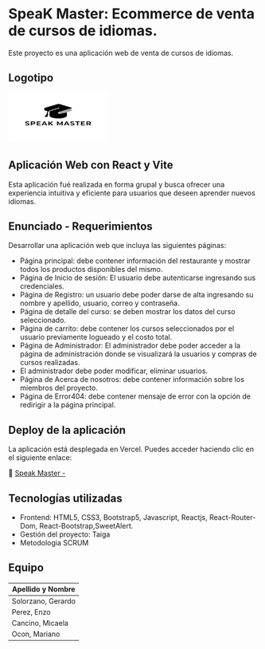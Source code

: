 # SpeaK Master: Ecommerce de venta de cursos de idiomas.

Este proyecto es una aplicación web de venta de cursos de idiomas.

## Logotipo 

<img src="/src/assets/imagen1.png" width="200" height="100">

##  Aplicación Web con React y Vite

Esta aplicación fué realizada en forma grupal y busca ofrecer una experiencia intuitiva y eficiente para usuarios que deseen aprender nuevos idiomas.

## Enunciado - Requerimientos

Desarrollar una aplicación web que incluya las siguientes páginas:

* Página principal: debe contener información del restaurante y mostrar todos los productos disponibles del mismo.
* Página de Inicio de sesión: El usuario debe autenticarse ingresando sus credenciales.
* Página de Registro: un usuario debe poder darse de alta ingresando su nombre y apellido, usuario, correo y contraseña.
* Página de detalle del curso: se deben mostrar los datos del curso seleccionado.
* Página de carrito: debe contener los cursos seleccionados por el usuario previamente logueado y el costo total.
* Página de Administrador: El administrador debe poder acceder a la página de administración donde se visualizará la  usuarios y compras de cursos realizadas. 
* El administrador debe poder modificar, eliminar usuarios.
* Página de Acerca de nosotros: debe contener información sobre los miembros del proyecto.
* Página de Error404: debe contener mensaje de error con la opción de redirigir a la página principal.



## Deploy de la aplicación

La aplicación está desplegada en Vercel. Puedes acceder haciendo clic en el siguiente enlace:

🔗 [Speak Master -](https://speakmaster.vercel.app/)


## Tecnologías utilizadas

* Frontend:
HTML5, CSS3, Bootstrap5, Javascript, Reactjs, React-Router-Dom, React-Bootstrap,SweetAlert.
* Gestión del proyecto:
Taiga 
* Metodologia SCRUM





## Equipo 

| Apellido y Nombre                   |
|------------------------------------
| Solorzano, Gerardo                  |
| Perez, Enzo                         | 
| Cancino, Micaela                    |               
| Ocon, Mariano                       |  
